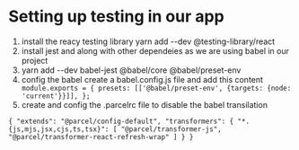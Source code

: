 # Setting up testing in our app

1. install the reacy testing library
   yarn add --dev @testing-library/react
2. install jest and along with other dependeies as we are using babel in our project
3. yarn add --dev babel-jest @babel/core @babel/preset-env
4. config the babel
   create a babel.config.js file and add this content
   ` module.exports = {
     presets: [['@babel/preset-env', {targets: {node: 'current'}}]],
 };`
5. create and config the .parcelrc file to disable the babel transilation

`{
  "extends": "@parcel/config-default",
  "transformers": {
    "*.{js,mjs,jsx,cjs,ts,tsx}": [
      "@parcel/transformer-js",
      "@parcel/transformer-react-refresh-wrap"
    ]
  }
}
`
